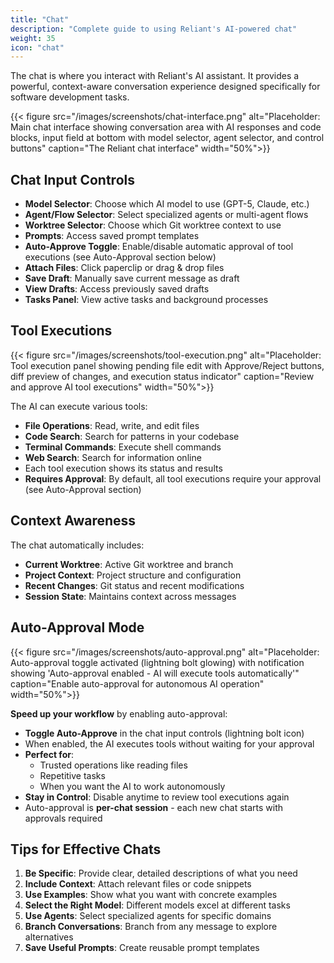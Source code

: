 ```yaml
---
title: "Chat"
description: "Complete guide to using Reliant's AI-powered chat"
weight: 35
icon: "chat"
---
```


The chat is where you interact with Reliant's AI assistant. It provides a powerful, context-aware conversation experience designed specifically for software development tasks.

{{< figure src="/images/screenshots/chat-interface.png" alt="Placeholder: Main chat interface showing conversation area with AI responses and code blocks, input field at bottom with model selector, agent selector, and control buttons" caption="The Reliant chat interface" width="50%">}}

## Chat Input Controls

- **Model Selector**: Choose which AI model to use (GPT-5, Claude, etc.)
- **Agent/Flow Selector**: Select specialized agents or multi-agent flows
- **Worktree Selector**: Choose which Git worktree context to use
- **Prompts**: Access saved prompt templates
- **Auto-Approve Toggle**: Enable/disable automatic approval of tool executions (see Auto-Approval section below)
- **Attach Files**: Click paperclip or drag & drop files
- **Save Draft**: Manually save current message as draft
- **View Drafts**: Access previously saved drafts
- **Tasks Panel**: View active tasks and background processes


## Tool Executions

{{< figure src="/images/screenshots/tool-execution.png" alt="Placeholder: Tool execution panel showing pending file edit with Approve/Reject buttons, diff preview of changes, and execution status indicator" caption="Review and approve AI tool executions" width="50%">}}

The AI can execute various tools:
- **File Operations**: Read, write, and edit files
- **Code Search**: Search for patterns in your codebase
- **Terminal Commands**: Execute shell commands
- **Web Search**: Search for information online
- Each tool execution shows its status and results
- **Requires Approval**: By default, all tool executions require your approval (see Auto-Approval section)

## Context Awareness

The chat automatically includes:
- **Current Worktree**: Active Git worktree and branch
- **Project Context**: Project structure and configuration
- **Recent Changes**: Git status and recent modifications
- **Session State**: Maintains context across messages


## Auto-Approval Mode

{{< figure src="/images/screenshots/auto-approval.png" alt="Placeholder: Auto-approval toggle activated (lightning bolt glowing) with notification showing 'Auto-approval enabled - AI will execute tools automatically'" caption="Enable auto-approval for autonomous AI operation" width="50%">}}

**Speed up your workflow** by enabling auto-approval:
- **Toggle Auto-Approve** in the chat input controls (lightning bolt icon)
- When enabled, the AI executes tools without waiting for your approval
- **Perfect for**:
  - Trusted operations like reading files
  - Repetitive tasks
  - When you want the AI to work autonomously
- **Stay in Control**: Disable anytime to review tool executions again
- Auto-approval is **per-chat session** - each new chat starts with approvals required

## Tips for Effective Chats

1. **Be Specific**: Provide clear, detailed descriptions of what you need
2. **Include Context**: Attach relevant files or code snippets
3. **Use Examples**: Show what you want with concrete examples
4. **Select the Right Model**: Different models excel at different tasks
5. **Use Agents**: Select specialized agents for specific domains
6. **Branch Conversations**: Branch from any message to explore alternatives
7. **Save Useful Prompts**: Create reusable prompt templates
